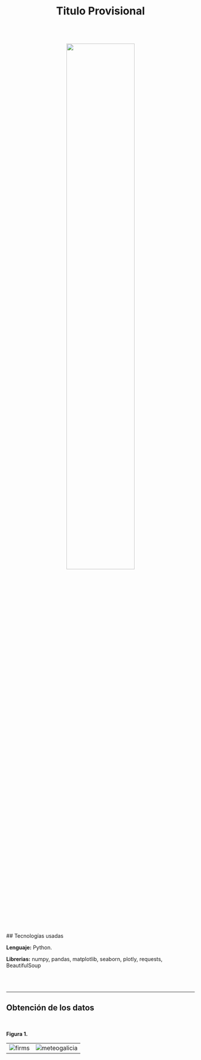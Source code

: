 <div align="center">

# Titulo Provisional
</div>

<br>
<br>
<br>
<div align="center">

  <img src="https://github.com/OscarDomPer/Incendios/blob/main/Im%C3%A1genes/mapa.png?raw=true" width="60%">
  
</div>

<br>
<br>
## Tecnologías usadas

**Lenguaje:** Python.

**Librerias:** numpy, pandas, matplotlib, seaborn, plotly, requests, BeautifulSoup

<br>
<br>

------------

<h2>
  
## Obtención de los datos

<br>

 __Figura 1.__

<div align="center">
  
| | |
|---|---|
| ![firms](https://github.com/OscarDomPer/Incendios/blob/main/Im%C3%A1genes/firms.png?raw=true) | ![meteogalicia](https://github.com/OscarDomPer/Incendios/blob/main/Im%C3%A1genes/meteogalicia.png?raw=true) |

  
</div>
